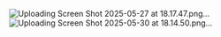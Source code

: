 ![Uploading Screen Shot 2025-05-27 at 18.17.47.png…]()
![Uploading Screen Shot 2025-05-30 at 18.14.50.png…]()
